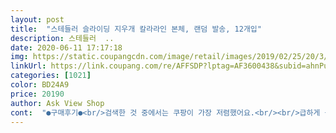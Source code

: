 ```yaml
---
layout: post 
title:  "스테들러 슬라이딩 지우개 칼라라인 본체, 랜덤 발송, 12개입" 
description: 스테들러  ..
date: 2020-06-11 17:17:18 
img: https://static.coupangcdn.com/image/retail/images/2019/02/25/20/3/15e8e70f-69e1-45c8-b8c2-9e7ce1bd243c.jpg 
linkUrl: https://link.coupang.com/re/AFFSDP?lptag=AF3600438&subid=ahnPublicAsk&pageKey=193462977&itemId=553820165&vendorItemId=4455150737&traceid=V0-113-85b01d9279a6eed8 
categories: [1021] 
color: BD24A9 
price: 20190 
author: Ask View Shop 
cont:  "●구매후기●<br/>검색한 것 중에서는 쿠팡이 가장 저렴했어요.<br/><br/>급하게 구입하느라 그러지못했어요<br/>끄적끄적 공부도 하고.<br/>.<br/>ㅋㅋㅋ<br/>리필 지우개까지 같이 선물하면 더 좋을뻔했는데<br/>스테들러 지우개는 원래 잘 지워진다고 소문난 지우개죠<br/>애들 주려고 샀는데, 나도 사무실에서 하나 쓰려고 가져왔습니다.<br/><br/>애들한테 주니까,<br/>어린이날 선물로 아이들 주려고 해요.<br/><br/>어린이집 생일선물겸 세트구입 했어요<br/>인싸의 아이템이라며 다들 알고 있더라구요.<br/><br/>전에도 3<br/> -4상자, 이번에는 랜덤 색상으로 3상자 구입했습니다.<br/><br/>지워보려고 일부러 틀리기도 하고,<br/>진즉에 사줄 걸.<br/>.<br/> 비싼 값을 하네요.<br/><br/>진짜 잘 지워지네요.<br/> 꽉꽉 눌러쓰지 않는다면, 연필이 지나갔다는 사실도 지워버리는 마성의 지우개.<br/><br/>초딩 첫째도 유행하는 지우개 사달라고 조르고있던 시기에<br/>촉박한 시간.<br/> 새벽배송 가능해서 정말 감사했어요<br/>" 
---
```

